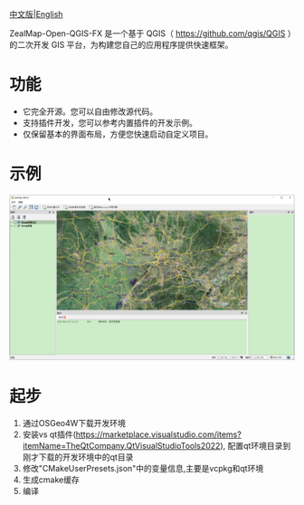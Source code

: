 [中文版](README.zh-CN.md)|[English](README.md)

ZealMap-Open-QGIS-FX 是一个基于 QGIS（ https://github.com/qgis/QGIS ）的二次开发 GIS 平台，为构建您自己的应用程序提供快速框架。

# 功能
- 它完全开源。您可以自由修改源代码。
- 支持插件开发，您可以参考内置插件的开发示例。
- 仅保留基本的界面布局，方便您快速启动自定义项目。

# 示例
![main](screenshots/main.png)

# 起步
1. 通过OSGeo4W下载开发环境
2. 安装vs qt插件(https://marketplace.visualstudio.com/items?itemName=TheQtCompany.QtVisualStudioTools2022), 配置qt环境目录到刚才下载的开发环境中的qt目录
3. 修改"CMakeUserPresets.json"中的变量信息,主要是vcpkg和qt环境
4. 生成cmake缓存
5. 编译